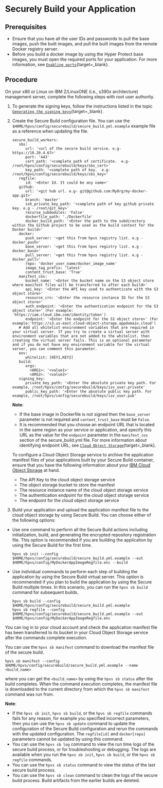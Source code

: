 # Securely Build your Application


## Prerequisites

- Ensure that you have all the user IDs and passwords to pull the base images, push the built images, and pull the built images from the remote Docker registry server.
- Before you build a docker image by using the Hyper Protect base images, you must open the required ports for your application. For more information, see [`Enabling ports`](sbs-ports-setup.md){target=_blank}.

## Procedure

On your x86 or Linux on IBM Z/LinuxONE (i.e., s390x architecture) management server, complete the following steps with root user authority.

1. To generate the signing keys, follow the instructions listed in the topic [`Generating the signing keys`](../byoi/gen_sign_key.md){target=_blank}.

2. Create the Secure Build configuration file. You can use the `$HOME/hpvs/config/securebuild/secure_build.yml.example` example file as a reference when updating the file.

   ```
   secure_build_workers:
      sbs:
         url: '<url of the secure build service. e.g- https://10.20.4.67>'
         port: '443'
         cert_path: '<complete path of certificate.  e.g- /root/hpvs/config/securebuild/keys/sbs_cert>'
         key_path: '<complete path of key.  e.g- /root/hpvs/config/securebuild/keys/sbs_key>'
      regfile:
         id: '<Enter Id. It could be any name>'
      github:
         url: '<git hub url. e.g- git@github.com:MyOrg/my-docker-app.git>'
         branch: 'master'
         ssh_private_key_path: '<complete path of key github private key. e.g - /root/git_key>'
         recurse_submodules: 'False'
         dockerfile_path: './Dockerfile'
         docker_build_path: '<Enter the path to the subdirectory within the Github project to be used as the build context for the Docker build>'
      docker:
         push_server: '<get this from hpvs registry list. e.g - docker_push>'
         base_server: '<get this from hpvs registry list. e.g - docker_base>'
         pull_server: '<get this from hpvs registry list. e.g - docker_pull>'
         repo: 'docker_user_name/docker_image_name'
         image_tag_prefix: 'latest'
         content_trust_base: 'True'
      manifest_cos:
         bucket_name: '<Enter the bucket name on the S3 object store where manifest files will be transferred to after each build>'
         api_key: '<Enter the API key used to authenticate with the S3 object store>'
         resource_crn: '<Enter the resource instance ID for the S3 object store>'
         auth_endpoint: '<Enter the authentication endpoint for the S3 object store>' (For example: `https://iam.cloud.ibm.com/identity/token`)
         endpoint: '<Enter the endpoint for the S3 object store>' (For example:'https://s3.us-east.cloud-object-storage.appdomain.cloud')
      # Add all whitelist environment variables that are required in your virtual server. If you try to create a virtual server with environment variables that are not added to the whitelist, then creating the virtual server fails. This is an optional parameter and if you do not have any environment variable for the virtual server, you can comment this parameter.
      env:
         whitelist: [KEY1,KEY2]
      build:
         args:
           <ARG1>: '<value1>'
           <ARG2>: '<value2>'
      signing_key:
         private_key_path: '<Enter the absolute private key path. For example, /root/hpvs/config/securebuild/keys/isv_user.private'
         public_key_path: '<Enter the absolute public key path. For example, /root/hpvs/config/securebuild/keys/isv_user.pub'
   ```

   **Note**:   
   - If the base image in Dockerfile is not signed then the `base_server` parameter is not required and `content_trust_base` must be `False`.
   - It is recommended that you choose an endpoint URL that is located in the same region as your service or application, and specify this URL as the value for the `endpoint` parameter in the `manifest_cos` section of the secure_build.yml file. For more information about identifying endpoint URL, see [`Cloud Object Storage`](https://cloud.ibm.com/docs/cloud-object-storage?topic=cloud-object-storage-endpoints){target=_blank}.

   To configure a Cloud Object Storage service to archive the application manifest files of your applications built by your Secure Build container, ensure that you have the following information about your [IBM Cloud Object Storage](https://cloud.ibm.com/catalog/services/cloud-object-storage) at hand.
    * The API Key to the cloud object storage service
    * The object storage bucket to store the manifest
    * The resource instance name of the cloud object storage service
    * The authentication endpoint for the cloud object storage service
    * The endpoint for the cloud object storage service

3. Build your application and upload the application manifest file to the cloud object storage by using Secure Build. You can choose either of the following options:
  * Use one command to perform all the Secure Build actions including initialization, build, and generating the encrypted repository registration file. This option is recommended if you are building the application by using the Secure Build for the first time.
    ```
    hpvs sb init --config $HOME/hpvs/config/securebuild/secure_build.yml.example --out $HOME/hpvs/config/MyDockerAppImageRegfile.enc --build
    ```
  * Use individual commands to perform each step of building the application by using the Secure Build virtual server. This option is recommended if you plan to build the application by using the Secure Build multiple times. In this scenario, you can run the `hpvs sb build` command for subsequent builds.
    ```    
    hpvs sb build --config $HOME/hpvs/config/securebuild/secure_build.yml.example
    hpvs sb regfile --config $HOME/hpvs/config/securebuild/secure_build.yml.example --out $HOME/hpvs/config/MyDockerAppImageRegfile.enc
    ```
  You can log in to your cloud account and check the application manifest file has been transferred to its bucket in your Cloud Object Storage service after the commands complete execution.

  You can use the `hpvs sb manifest` command to download the manifest file of the secure build.
  ```
  hpvs sb manifest --config $HOME/hpvs/config/securebuild/secure_build.yml.example --name <build_name>
  ```
  where you can get the `<build_name>` by using the `hpvs sb status` after the build completes.
  When the command execution completes, the manifest file is downloaded to the current directory from which the `hpvs sb manifest` command was run from.

  **Note**:
   * If the `hpvs sb init`, `hpvs sb build`, or the `hpvs sb regfile` commands fails for any reason, for example you specified incorrect parameters, then you can use the `hpvs sb update` command to update the configuration of the Secure Build configuration and rerun the commands with the updated configuration. The `regfile[id]` and `docker[repo]` parameters cannot be updated by using this command.
   * You can use the `hpvs sb log` command to view the run time logs of the secure build process, or for troubleshooting or debugging. The logs are available when you run the `hpvs sb init`, `hpvs sb build`, or the `hpvs sb regfile` commands.
   * You can use the `hpvs sb status` command to view the status of the last secure build process.
   * You can use the `hpvs sb clean` command to clean the logs of the secure build process. Build artifacts from the earlier builds are deleted.    
